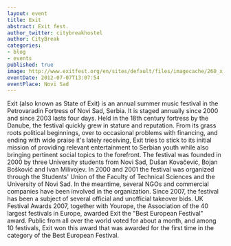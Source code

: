 ```yaml
---
layout: event
title: Exit
abstract: Exit fest.
author_twitter: citybreakhostel
author: CityBreak
categories:
- blog
- events
published: true
image: http://www.exitfest.org/en/sites/default/files/imagecache/260_x_180/Dance%20arena.jpg
eventDate: 2012-07-07T13:07:54
eventPlace: Novi Sad
---
```



Exit (also known as State of Exit) is an annual summer music festival in the Petrovaradin Fortress of Novi Sad, Serbia. It is staged annually since 2000 and since 2003 lasts four days.
Held in the 18th century fortress by the Danube, the festival quickly grew in stature and reputation. From its grass roots political beginnings, over to occasional problems with financing, and ending with wide praise it's lately receiving, Exit tries to stick to its initial mission of providing relevant entertainment to Serbian youth while also bringing pertinent social topics to the forefront.
The festival was founded in 2000 by three University students from Novi Sad, Dušan Kovačević, Bojan Bošković and Ivan Milivojev. In 2000 and 2001 the festival was organized through the Students' Union of the Faculty of Technical Sciences and the University of Novi Sad. In the meantime, several NGOs and commercial companies have been involved in the organization. Since 2007, the festival has been a subject of several official and unofficial takeover bids.
UK Festival Awards 2007, together with Yourope, the Association of the 40 largest festivals in Europe, awarded Exit the "Best European Festival" award. Public from all over the world voted for about a month, and among 10 festivals, Exit won this award that was awarded for the first time in the category of the Best European Festival.